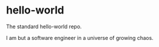 # hello-world
The standard hello-world repo.

I am but a software engineer in a universe of growing chaos.
